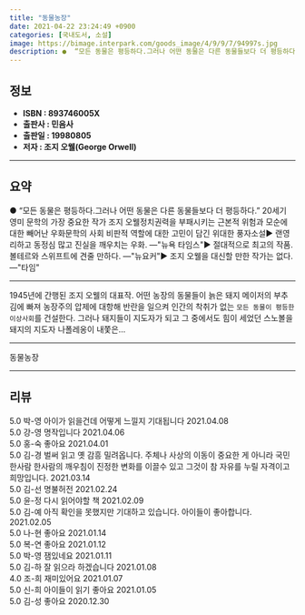 ```yaml
---
title: "동물농장"
date: 2021-04-22 23:24:49 +0900
categories: [국내도서, 소설]
image: https://bimage.interpark.com/goods_image/4/9/9/7/94997s.jpg
description: ●  “모든 동물은 평등하다.그러나 어떤 동물은 다른 동물들보다 더 평등하다.” 20세기 영미 문학의 가장 중요한 작가 조지 오웰정치권력을 부패시키는 근본적 위험과 모순에 대한 빼어난 우화문학의 사회 비판적 역할에 대한 고민이 담긴 위대한 풍자소설▶ 랜영리하고 동정심 많고 진실을 깨우치는 우화. ―"뉴욕
---
```


## **정보**

- **ISBN : 893746005X**
- **출판사 : 민음사**
- **출판일 : 19980805**
- **저자 : 조지 오웰(George Orwell)**

------



## **요약**

●  “모든 동물은 평등하다.그러나 어떤 동물은 다른 동물들보다 더 평등하다.” 20세기 영미 문학의 가장 중요한 작가 조지 오웰정치권력을 부패시키는 근본적 위험과 모순에 대한 빼어난 우화문학의 사회 비판적 역할에 대한 고민이 담긴 위대한 풍자소설▶ 랜영리하고 동정심 많고 진실을 깨우치는 우화. ―"뉴욕 타임스"▶ 절대적으로 최고의 작품. 볼테르와 스위프트에 견줄 만하다. ―"뉴요커"▶ 조지 오웰을 대신할 만한 작가는 없다. ―"타임"

------

1945년에 간행된 조지 오웰의 대표작. 어떤 농장의 동물들이 늙은 돼지 메이저의 부추김에 빠져 농장주의 압제에 대항해 반란을 일으켜 인간의 착취가 없는 `모든 동물이 평등한 이상사회`를 건설한다. 그러나 돼지들이 지도자가 되고 그 중에서도 힘이 세었던 스노볼을 돼지의 지도자 나폴레옹이 내쫓은... 

------


동물농장 

------


## **리뷰** 

5.0 박-영 아이가 읽을건데 어떻게 느낄지 기대됩니다 2021.04.08 <br/>5.0 강-영 명작입니다 2021.04.06 <br/>5.0 홍-숙 좋아요 2021.04.01 <br/>5.0 김-경 벌써 읽고 옛 감흥 밀려옵니다. 주체나 사상의 이동이 중요한 게 아니라 국민 한사람 한사람의 깨우침이 진정한 변화를 이끌수 있고 그것이 참 자유를 누릴 자격이고 희망입니다.  2021.03.14 <br/>5.0 김-선 명불허전 2021.02.24 <br/>5.0 윤-정 다시 읽어야할 책 2021.02.09 <br/>5.0 김-예 아직 확인을 못했지만 기대하고 있습니다.
아이들이 좋아합니다. 2021.02.05 <br/>5.0 나-현 좋아요 2021.01.14 <br/>5.0 복-연 좋아요 2021.01.12 <br/>5.0 박-영 잼있네요 2021.01.11 <br/>5.0 김-하 잘 읽으라 하겠습니다 2021.01.08 <br/>4.0 조-희 재미있어요 2021.01.07 <br/>5.0 신-희 아이들이 읽기 좋아요 2021.01.05 <br/>5.0 김-성 좋아요 2020.12.30 <br/>